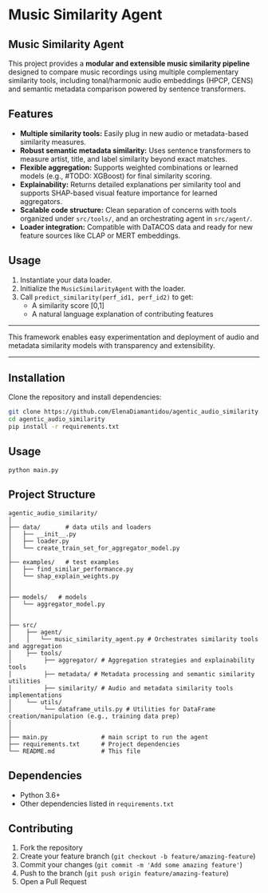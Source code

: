 # Music Similarity Agent


## Music Similarity Agent

This project provides a **modular and extensible music similarity pipeline** designed to compare music recordings using multiple complementary similarity tools, including tonal/harmonic audio embeddings (HPCP, CENS) and semantic metadata comparison powered by sentence transformers.

## Features

- **Multiple similarity tools:** Easily plug in new audio or metadata-based similarity measures.
- **Robust semantic metadata similarity:** Uses sentence transformers to measure artist, title, and label similarity beyond exact matches.
- **Flexible aggregation:** Supports weighted combinations or learned models (e.g., #TODO: XGBoost) for final similarity scoring.
- **Explainability:** Returns detailed explanations per similarity tool and supports SHAP-based visual feature importance for learned aggregators.
- **Scalable code structure:** Clean separation of concerns with tools organized under `src/tools/`, and an orchestrating agent in `src/agent/`.
- **Loader integration:** Compatible with DaTACOS data and ready for new feature sources like CLAP or MERT embeddings.

## Usage

1. Instantiate your data loader.
2. Initialize the `MusicSimilarityAgent` with the loader.
3. Call `predict_similarity(perf_id1, perf_id2)` to get:
   - A similarity score [0,1]
   - A natural language explanation of contributing features

---

This framework enables easy experimentation and deployment of audio and metadata similarity models with transparency and extensibility.

---

## Installation

Clone the repository and install dependencies:

```bash
git clone https://github.com/ElenaDiamantidou/agentic_audio_similarity.git
cd agentic_audio_similarity
pip install -r requirements.txt
```

## Usage

```
python main.py
```

## Project Structure

```
agentic_audio_similarity/
│
├── data/       # data utils and loaders
│   ├── __init__.py
│   ├── loader.py
│   └── create_train_set_for_aggregator_model.py
│
├── examples/   # test examples
│   ├── find_similar_performance.py
│   └── shap_explain_weights.py
│
│
├── models/   # models
│   └── aggregator_model.py
│
│
├── src/   
│    ├── agent/
│    │   └── music_similarity_agent.py # Orchestrates similarity tools and aggregation
│    ├── tools/
│         ├── aggregator/ # Aggregation strategies and explainability tools
│         ├── metadata/ # Metadata processing and semantic similarity utilities
│         ├── similarity/ # Audio and metadata similarity tools implementations
│    └── utils/
│         └── dataframe_utils.py # Utilities for DataFrame creation/manipulation (e.g., training data prep)
│
│
├── main.py               # main script to run the agent
├── requirements.txt      # Project dependencies
└── README.md             # This file
```

## Dependencies

- Python 3.6+
- Other dependencies listed in `requirements.txt`

## Contributing

1. Fork the repository
2. Create your feature branch (`git checkout -b feature/amazing-feature`)
3. Commit your changes (`git commit -m 'Add some amazing feature'`)
4. Push to the branch (`git push origin feature/amazing-feature`)
5. Open a Pull Request
